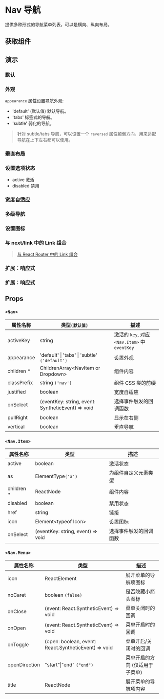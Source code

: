 # Nav 导航

提供多种形式的导航菜单列表，可以是横向、纵向布局。

## 获取组件

<!--{include:(components/nav/fragments/import.md)}-->

## 演示

### 默认

<!--{include:`basic.md`}-->

### 外观

`appearance` 属性设置导航外观:

- 'default' (默认值) 默认导航。
- 'tabs' 标签式的导航。
- 'subtle' 弱化的导航。

<!--{include:`appearance.md`}-->

> 针对 subtle/tabs 导航，可以设置一个 `reversed` 属性颠倒方向，用来适配导航在上下左右都可以使用。

### 垂直布局

<!--{include:`vertical.md`}-->

### 设置选项状态

- active 激活
- disabled 禁用

<!--{include:`status.md`}-->

### 宽度自适应

<!--{include:`justified.md`}-->

### 多级导航

<!--{include:`dropdown.md`}-->

### 设置图标

<!--{include:`icon.md`}-->

### 与 next/link 中的 Link 组合

<!--{include:`with-router.md`}-->

> [与 React Router 中的 Link 组合](/zh/guide/composition/#react-router-dom)

### 扩展：响应式

<!--{include:`responsive-nav.md`}-->

### 扩展：响应式

<!--{include:`removable-nav.md`}-->

## Props

### `<Nav>`

| 属性名称    | 类型`(默认值)`                                        | 描述                                          |
| ----------- | ----------------------------------------------------- | --------------------------------------------- |
| activeKey   | string                                                | 激活的 `key`, 对应 `<Nav.Item>` 中 `eventKey` |
| appearance  | 'default' &#124; 'tabs' &#124; 'subtle' `('default')` | 设置外观                                      |
| children \* | ChildrenArray&lt;NavItem or Dropdown&gt;              | 组件内容                                      |
| classPrefix | string `('nav')`                                      | 组件 CSS 类的前缀                             |
| justified   | boolean                                               | 宽度自适应                                    |
| onSelect    | (eventKey: string, event: SyntheticEvent) => void     | 选择事件触发的回调函数                        |
| pullRight   | boolean                                               | 显示在右侧                                    |
| vertical    | boolean                                               | 垂直导航                                      |

### `<Nav.Item>`

| 属性名称    | 类型                              | 描述                   |
| ----------- | --------------------------------- | ---------------------- |
| active      | boolean                           | 激活状态               |
| as          | ElementType`('a')`                | 为组件自定义元素类型   |
| children \* | ReactNode                         | 组件内容               |
| disabled    | boolean                           | 禁用状态               |
| href        | string                            | 链接                   |
| icon        | Element&lt;typeof Icon&gt;        | 设置图标               |
| onSelect    | (eventKey: string, event) => void | 选择事件触发的回调函数 |

### `<Nav.Menu>`

| 属性名称      | 类型                                                 | 描述                            |
| ------------- | ---------------------------------------------------- | ------------------------------- |
| icon          | ReactElement                                         | 展开菜单的导航项图标            |
| noCaret       | boolean `(false)`                                    | 是否隐藏小箭头图标              |
| onClose       | (event: React.SyntheticEvent) => void                | 菜单关闭时的回调                |
| onOpen        | (event: React.SyntheticEvent) => void                | 菜单开启时的回调                |
| onToggle      | (open: boolean, event: React.SyntheticEvent) => void | 菜单开启/关闭时的回调           |
| openDirection | "start"&#124;"end" `("end")`                         | 菜单开启的方向 (仅适用于子菜单) |
| title         | ReactNode                                            | 展开菜单的导航项内容            |
